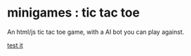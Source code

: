 # minigames : tic tac toe

An html/js tic tac toe game,
with a AI bot you can play against.

[test it]()